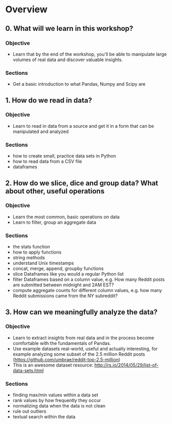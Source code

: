 # Overview

## 0. What will we learn in this workshop?
### Objective
- Learn that by the end of the workshop, you'll be able to manipulate large volumes of real data and discover valuable insights.
### Sections
- Get a basic introduction to what Pandas, Numpy and Scipy are

## 1. How do we read in data?
### Objective
- Learn to read in data from a source and get it in a form that can be manipulated and analyzed
### Sections
- how to create small, practice data sets in Python
- how to read data from a CSV file
- dataframes

## 2. How do we slice, dice and group data? What about other, useful operations
### Objective
- Learn the most common, basic operations on data
- Learn to filter, group an aggregate data
### Sections
- the stats function
- how to apply functions
- string methods
- understand Unix timestamps
- concat, merge, append, groupby functions
- slice Dataframes like you would a regular Python list
- filter Dataframes based on a column value, e.g. How many Reddit posts are submitted between midnight and 2AM EST?
- compute aggregate counts for different column values, e.g. how many Reddit submissions came from the NY subreddit?

## 3. How can we meaningfully analyze the data?
### Objective
- Learn to extract insights from real data and in the process become comfortable with the fundamentals of Pandas.
- Use example datasets real-world, useful and actually interesting, for example analyzing some subset of the 2.5 million Reddit posts (https://github.com/umbrae/reddit-top-2.5-million)
- This is an awesome dataset resource: http://rs.io/2014/05/29/list-of-data-sets.html
### Sections
- finding max/min values within a data set
- rank values by how frequently they occur
- normalizing data when the data is not clean
- rule out outliers
- textual search within the data
